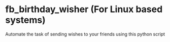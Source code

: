# fb_birthday_wisher (For Linux based systems)
Automate the task of sending wishes to your friends using this python script
